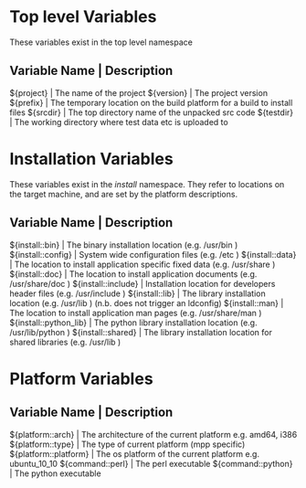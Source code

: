 # Top level Variables #

These variables exist in the top level namespace

Variable Name                     | Description
------------------------------------------------------------------------------------------------------
${project}                        | The name of the project
${version}                        | The project version
${prefix}                         | The temporary location on the build platform for a build to install files
${srcdir}                         | The top directory name of the unpacked src code
${testdir}                        | The working directory where test data etc is uploaded to


# Installation Variables #

These variables exist in the *install* namespace. They refer
to locations on the target machine, and are set by the platform
descriptions.

Variable Name                      | Description
------------------------------------------------------------------------------------------------------
${install::bin}                    | The binary installation location (e.g. /usr/bin )
${install::config}                 | System wide configuration files (e.g. /etc )
${install::data}                   | The location to install application specific fixed data (e.g. /usr/share )
${install::doc}                    | The location to install application documents (e.g. /usr/share/doc )
${install::include}                | Installation location for developers header files (e.g. /usr/include )
${install::lib}                    | The library installation location (e.g. /usr/lib ) (n.b. does not trigger an ldconfig)
${install::man}                    | The location to install application man pages (e.g. /usr/share/man )
${install::python_lib}             | The python library installation location (e.g. /usr/lib/python )
${install::shared}                 | The library installation location for shared libraries (e.g. /usr/lib )

# Platform Variables #

Variable Name                      | Description
------------------------------------------------------------------------------------------------------
${platform::arch}                  | The architecture of the current platform e.g. amd64, i386
${platform::type}                  | The type of current platform (mpp specific)
${platform::platform}              | The os platform of the current platform e.g. ubuntu_10_10
${command::perl}                   | The perl executable
${command::python}                 | The python executable
